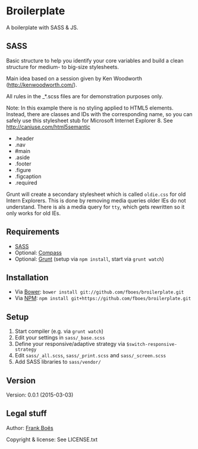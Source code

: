 Broilerplate
================

A boilerplate with SASS & JS.

SASS
----

Basic structure to help you identify your core variables and build a clean structure for medium- to big-size stylesheets.

Main idea based on a session given by Ken Woodworth (http://kenwoodworth.com/).

All rules in the _*.scss files are for demonstration purposes only.

Note: In this example there is no styling applied to HTML5 elements. Instead, there are classes and IDs with the corresponding name, so you can safely use this stylesheet stub for Microsoft Internet Explorer 8. See http://caniuse.com/html5semantic

* .header
* .nav
* #main
* .aside
* .footer
* .figure
* .figcaption
* .required

Grunt will create a secondary stylesheet which is called `oldie.css` for old Intern Explorers. This is done by removing media queries older IEs do not understand. There is als a media query for `tty`, which gets rewritten so it only works for old IEs.

Requirements
------------

* [SASS](http://sass-lang.com/)
* Optional: [Compass](http://compass-style.org/)
* Optional: [Grunt](http://gruntjs.com/) (setup via `npm install`, start via `grunt watch`)

Installation
------------

* Via [Bower](http://bower.io/): `bower install git://github.com/fboes/broilerplate.git`
* Via [NPM](https://www.npmjs.org/): `npm install git+https://github.com/fboes/broilerplate.git`

Setup
-----

1. Start compiler (e.g. via `grunt watch`)
2. Edit your settings in `sass/_base.scss`
3. Define your responsive/adaptive strategy via `$switch-responsive-strategy`
4. Edit `sass/_all.scss`, `sass/_print.scss` and `sass/_screen.scss`
5. Add SASS libraries to `sass/vendor/`

Version
-------

Version: 0.0.1 (2015-03-03)

Legal stuff
-----------

Author: [Frank Boës](http://3960.org)

Copyright & license: See LICENSE.txt